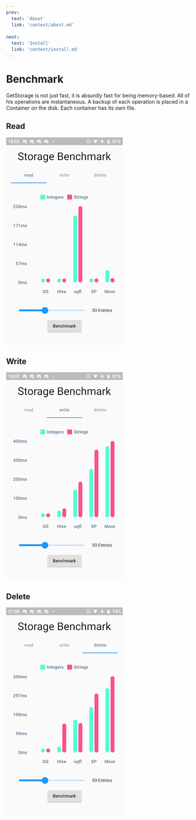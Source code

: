 ```yaml
---
prev:
  text: 'About'
  link: 'content/about.md'

next:
  text: 'Install'
  link: 'content/install.md'
---
```




# Benchmark

GetStorage is not just fast, it is absurdly fast for being memory-based. All of his operations are instantaneous. A backup of each operation is placed in a Container on the disk. Each container has its own file.

## Read

![Read Benchmark](/benchmark/read.png)

## Write

![Write Benchmark](/benchmark/write.png)

## Delete

![Delete Benchmark](/benchmark/delete.png)
